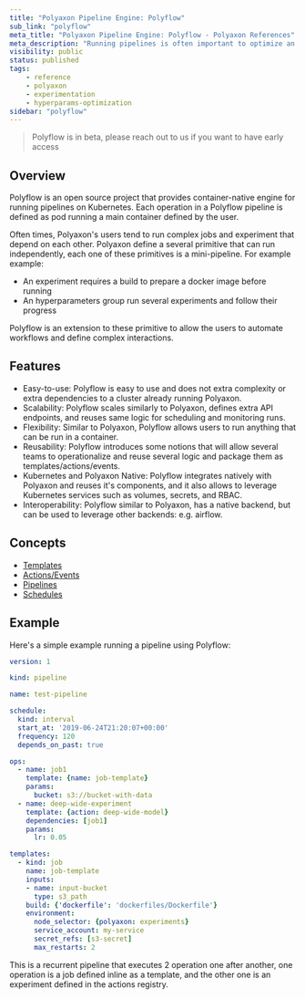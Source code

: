 ```yaml
---
title: "Polyaxon Pipeline Engine: Polyflow"
sub_link: "polyflow"
meta_title: "Polyaxon Pipeline Engine: Polyflow - Polyaxon References"
meta_description: "Running pipelines is often important to optimize an build strong models."
visibility: public
status: published
tags:
    - reference
    - polyaxon
    - experimentation
    - hyperparams-optimization
sidebar: "polyflow"
---
```


> Polyflow is in beta, please reach out to us if you want to have early access

## Overview 

Polyflow is an open source project that provides container-native engine for running pipelines on Kubernetes. 
Each operation in a Polyflow pipeline is defined as pod running a main container defined by the user.

Often times, Polyaxon's users tend to run complex jobs and experiment that depend on each other. 
Polyaxon define a several primitive that can run independently, each one of these primitives is a mini-pipeline. For example example: 
 * An experiment requires a build to prepare a docker image before running
 * An hyperparameters group run several experiments and follow their progress
 
Polyflow is an extension to these primitive to allow the users to automate workflows and define complex interactions. 

## Features

 * Easy-to-use: Polyflow is easy to use and does not extra complexity or extra dependencies to a cluster already running Polyaxon.
 * Scalability: Polyflow scales similarly to Polyaxon, defines extra API endpoints, and reuses same logic for scheduling and monitoring runs.
 * Flexibility: Similar to Polyaxon, Polyflow allows users to run anything that can be run in a container.
 * Reusability: Polyflow introduces some notions that will allow several teams to operationalize and reuse several logic and package them as templates/actions/events. 
 * Kubernetes and Polyaxon Native: Polyflow integrates natively with Polyaxon and reuses it's components, and it also allows to leverage Kubernetes services such as volumes, secrets, and RBAC.
 * Interoperability: Polyflow similar to Polyaxon, has a native backend, but can be used to leverage other backends: e.g. airflow.

## Concepts

 * [Templates](/references/polyflow/templates/)
 * [Actions/Events](/references/polyflow/actions-events/)
 * [Pipelines](/references/polyflow/pipelines/)
 * [Schedules](/references/polyflow/pipelines/#schedules)

## Example

Here's a simple example running a pipeline using Polyflow:

```yaml
version: 1

kind: pipeline

name: test-pipeline

schedule:
  kind: interval
  start_at: '2019-06-24T21:20:07+00:00'
  frequency: 120
  depends_on_past: true

ops:
  - name: job1
    template: {name: job-template}
    params:
      bucket: s3://bucket-with-data
  - name: deep-wide-experiment
    template: {action: deep-wide-model}
    dependencies: [job1]
    params:
      lr: 0.05

templates:
  - kind: job
    name: job-template
    inputs:
    - name: input-bucket
      type: s3_path
    build: {'dockerfile': 'dockerfiles/Dockerfile'}
    environment:
      node_selector: {polyaxon: experiments}
      service_account: my-service
      secret_refs: [s3-secret]
      max_restarts: 2
```

This is a recurrent pipeline that executes 2 operation one after another, one operation is a job defined inline as a template, and the other one is an experiment defined in the actions registry.

